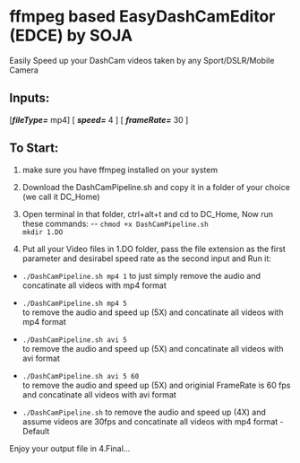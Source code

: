 # ffmpeg based EasyDashCamEditor (EDCE) by SOJA
Easily Speed up your DashCam videos taken by any Sport/DSLR/Mobile Camera

## Inputs:
[***fileType=*** mp4]  [ ***speed=*** 4 ] [ ***frameRate=*** 30 ]


## To Start:

1. make sure you have ffmpeg installed on your system

2. Download the DashCamPipeline.sh and copy it in a folder of your choice (we call it DC_Home)
3. Open terminal in that folder, ctrl+alt+t and cd to DC_Home, Now run these commands:
-- `chmod +x DashCamPipeline.sh`  
`mkdir 1.DO` 

2. Put all your Video files in 1.DO folder, pass the file extension as the first parameter and desirabel speed rate as the second input and Run it:

-	`./DashCamPipeline.sh mp4 1` 
to just simply remove the audio and concatinate all videos with mp4 format

-	`./DashCamPipeline.sh mp4 5`  
to remove the audio and speed up (5X) and concatinate all videos with mp4 format

-	`./DashCamPipeline.sh avi 5`  
to remove the audio and speed up (5X) and concatinate all videos with avi format

-	`./DashCamPipeline.sh avi 5 60`  
to remove the audio and speed up (5X) and originial FrameRate is 60 fps and concatinate all videos with avi format

-	`./DashCamPipeline.sh` 
to remove the audio and speed up (4X) and assume videos are 30fps and concatinate all videos with mp4 format - Default


Enjoy your output file in 4.Final...


	
  


  

